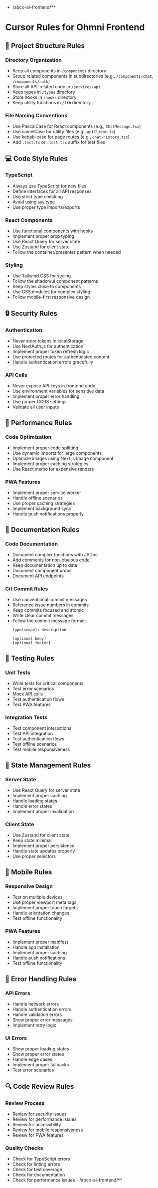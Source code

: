 - /abco-ai-frontend/**

# Cursor Rules for Ohmni Frontend

## 🎯 Project Structure Rules

### Directory Organization
- Keep all components in `/components` directory
- Group related components in subdirectories (e.g., `/components/chat`, `/components/auth`)
- Store all API-related code in `/services/api`
- Keep types in `/types` directory
- Store hooks in `/hooks` directory
- Keep utility functions in `/lib` directory

### File Naming Conventions
- Use PascalCase for React components (e.g., `ChatMessage.tsx`)
- Use camelCase for utility files (e.g., `apiClient.ts`)
- Use kebab-case for page routes (e.g., `chat-history.tsx`)
- Add `.test.ts` or `.test.tsx` suffix for test files

## 💻 Code Style Rules

### TypeScript
- Always use TypeScript for new files
- Define interfaces for all API responses
- Use strict type checking
- Avoid using `any` type
- Use proper type imports/exports

### React Components
- Use functional components with hooks
- Implement proper prop typing
- Use React Query for server state
- Use Zustand for client state
- Follow the container/presenter pattern when needed

### Styling
- Use Tailwind CSS for styling
- Follow the shadcn/ui component patterns
- Keep styles close to components
- Use CSS modules for complex styling
- Follow mobile-first responsive design

## 🔒 Security Rules

### Authentication
- Never store tokens in localStorage
- Use NextAuth.js for authentication
- Implement proper token refresh logic
- Use protected routes for authenticated content
- Handle authentication errors gracefully

### API Calls
- Never expose API keys in frontend code
- Use environment variables for sensitive data
- Implement proper error handling
- Use proper CORS settings
- Validate all user inputs

## 🚀 Performance Rules

### Code Optimization
- Implement proper code splitting
- Use dynamic imports for large components
- Optimize images using Next.js Image component
- Implement proper caching strategies
- Use React.memo for expensive renders

### PWA Features
- Implement proper service worker
- Handle offline scenarios
- Use proper caching strategies
- Implement background sync
- Handle push notifications properly

## 📝 Documentation Rules

### Code Documentation
- Document complex functions with JSDoc
- Add comments for non-obvious code
- Keep documentation up to date
- Document component props
- Document API endpoints

### Git Commit Rules
- Use conventional commit messages
- Reference issue numbers in commits
- Keep commits focused and atomic
- Write clear commit messages
- Follow the commit message format:
  ```
  type(scope): description
  
  [optional body]
  [optional footer]
  ```

## 🧪 Testing Rules

### Unit Tests
- Write tests for critical components
- Test error scenarios
- Mock API calls
- Test authentication flows
- Test PWA features

### Integration Tests
- Test component interactions
- Test API integration
- Test authentication flows
- Test offline scenarios
- Test mobile responsiveness

## 🔄 State Management Rules

### Server State
- Use React Query for server state
- Implement proper caching
- Handle loading states
- Handle error states
- Implement proper invalidation

### Client State
- Use Zustand for client state
- Keep state minimal
- Implement proper persistence
- Handle state updates properly
- Use proper selectors

## 📱 Mobile Rules

### Responsive Design
- Test on multiple devices
- Use proper viewport meta tags
- Implement proper touch targets
- Handle orientation changes
- Test offline functionality

### PWA Features
- Implement proper manifest
- Handle app installation
- Implement proper caching
- Handle push notifications
- Test offline functionality

## 🚨 Error Handling Rules

### API Errors
- Handle network errors
- Handle authentication errors
- Handle validation errors
- Show proper error messages
- Implement retry logic

### UI Errors
- Show proper loading states
- Show proper error states
- Handle edge cases
- Implement proper fallbacks
- Test error scenarios

## 🔍 Code Review Rules

### Review Process
- Review for security issues
- Review for performance issues
- Review for accessibility
- Review for mobile responsiveness
- Review for PWA features

### Quality Checks
- Check for TypeScript errors
- Check for linting errors
- Check for test coverage
- Check for documentation
- Check for performance issues - /abco-ai-frontend/**
